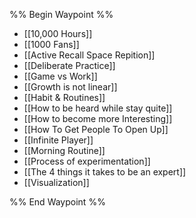 %% Begin Waypoint %%
- [[10,000 Hours]]
- [[1000 Fans]]
- [[Active Recall Space Repition]]
- [[Deliberate Practice]]
- [[Game vs Work]]
- [[Growth is not linear]]
- [[Habit & Routines]]
- [[How to be heard while stay quite]]
- [[How to become more Interesting]]
- [[How To Get People To Open Up]]
- [[Infinite Player]]
- [[Morning Routine]]
- [[Process of experimentation]]
- [[The 4 things it takes to be an expert]]
- [[Visualization]]

%% End Waypoint %%
